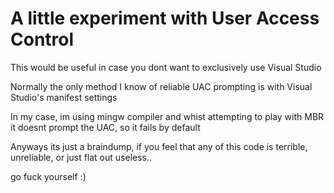 # A little experiment with User Access Control
This would be useful in case you dont want to exclusively use Visual Studio

Normally the only method I know of reliable UAC prompting is with Visual Studio's manifest settings

In my case, im using mingw compiler and whist attempting to play with MBR it doesnt prompt the UAC, so it fails by default

Anyways its just a braindump, if you feel that any of this code is terrible, unreliable, or just flat out useless..

go fuck yourself :)
